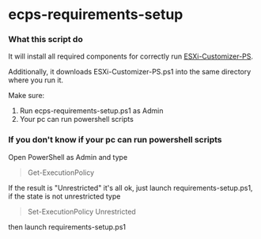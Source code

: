 # ecps-requirements-setup
### What this script do

It will install all required components for correctly run [ESXi-Customizer-PS](https://github.com/VFrontDe-Org/ESXi-Customizer-PS).

Additionally, it downloads ESXi-Customizer-PS.ps1 into the same directory where you run it.

Make sure:

1. Run ecps-requirements-setup.ps1 as Admin
2. Your pc can run powershell scripts

### If you don't know if your pc can run powershell scripts

Open PowerShell as Admin and type 

> Get-ExecutionPolicy

If the result is "Unrestricted" it's all ok, just launch requirements-setup.ps1, if the state is not unrestricted type

> Set-ExecutionPolicy Unrestricted

then launch requirements-setup.ps1
